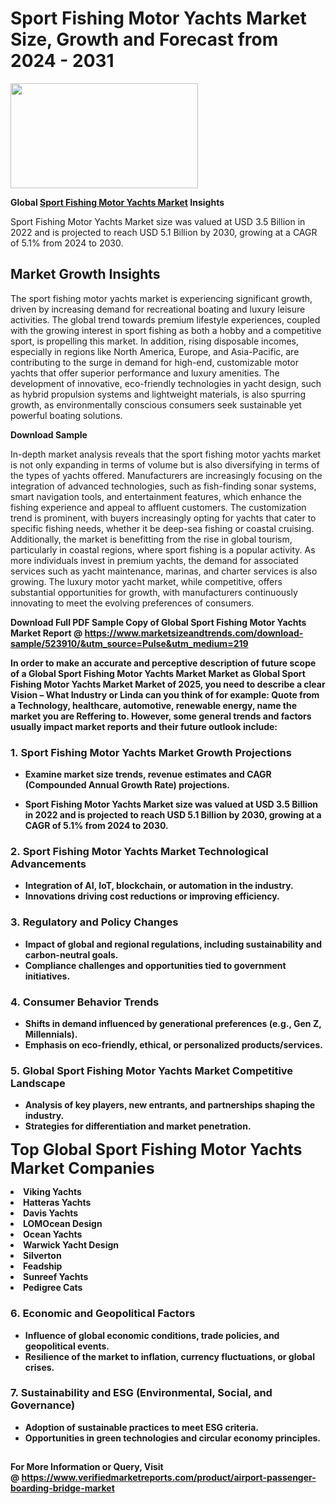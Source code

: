 <H1>Sport Fishing Motor Yachts Market Size, Growth and Forecast from 2024 - 2031</H1><img class="aligncenter size-medium wp-image-584254" src="https://thirdeyenews.in/wp-content/uploads/2024/09/Global-Market-Research-300x168.jpeg" alt="" width="300" height="168" /><p><strong>Global&nbsp;<a href="https://www.marketsizeandtrends.com/download-sample/523910/&amp;utm_source=Pulse&amp;utm_medium=219">Sport Fishing Motor Yachts Market</a> Insights</strong></p><p>Sport Fishing Motor Yachts Market size was valued at USD 3.5 Billion in 2022 and is projected to reach USD 5.1 Billion by 2030, growing at a CAGR of 5.1% from 2024 to 2030.</p><p><h2>Market Growth Insights</h2> <p>The sport fishing motor yachts market is experiencing significant growth, driven by increasing demand for recreational boating and luxury leisure activities. The global trend towards premium lifestyle experiences, coupled with the growing interest in sport fishing as both a hobby and a competitive sport, is propelling this market. In addition, rising disposable incomes, especially in regions like North America, Europe, and Asia-Pacific, are contributing to the surge in demand for high-end, customizable motor yachts that offer superior performance and luxury amenities. The development of innovative, eco-friendly technologies in yacht design, such as hybrid propulsion systems and lightweight materials, is also spurring growth, as environmentally conscious consumers seek sustainable yet powerful boating solutions.</p> <p><strong>Download Sample</strong></p> <p>In-depth market analysis reveals that the sport fishing motor yachts market is not only expanding in terms of volume but is also diversifying in terms of the types of yachts offered. Manufacturers are increasingly focusing on the integration of advanced technologies, such as fish-finding sonar systems, smart navigation tools, and entertainment features, which enhance the fishing experience and appeal to affluent customers. The customization trend is prominent, with buyers increasingly opting for yachts that cater to specific fishing needs, whether it be deep-sea fishing or coastal cruising. Additionally, the market is benefitting from the rise in global tourism, particularly in coastal regions, where sport fishing is a popular activity. As more individuals invest in premium yachts, the demand for associated services such as yacht maintenance, marinas, and charter services is also growing. The luxury motor yacht market, while competitive, offers substantial opportunities for growth, with manufacturers continuously innovating to meet the evolving preferences of consumers.</p> <p><strong></p><p><span class=""><strong>Download Full PDF Sample Copy of Global Sport Fishing Motor Yachts Market Report</strong> @ <a href="https://www.marketsizeandtrends.com/download-sample/523910/&amp;utm_source=Pulse&amp;utm_medium=219" target="_blank">https://www.marketsizeandtrends.com/download-sample/523910/&amp;utm_source=Pulse&amp;utm_medium=219</a></span></p><p>In order to make an accurate and perceptive description of future scope of a Global&nbsp;Sport Fishing Motor Yachts Market Market as Global&nbsp;Sport Fishing Motor Yachts Market Market of 2025, you need to describe a clear Vision &ndash; What Industry or Linda can you think of for example: Quote from a Technology, healthcare, automotive, renewable energy, name the market you are Reffering to. However, some general trends and factors usually impact market reports and their future outlook include:</p><h3>1.&nbsp;<strong>Sport Fishing Motor Yachts Market Growth Projections</strong></h3><ul><li>Examine market size trends, revenue estimates and CAGR (Compounded Annual Growth Rate) projections.</li><li><p>Sport Fishing Motor Yachts Market size was valued at USD 3.5 Billion in 2022 and is projected to reach USD 5.1 Billion by 2030, growing at a CAGR of 5.1% from 2024 to 2030.</p></li></ul><h3>2.&nbsp;<strong>Sport Fishing Motor Yachts Market Technological Advancements</strong></h3><ul><li>Integration of AI, IoT, blockchain, or automation in the industry.</li><li>Innovations driving cost reductions or improving efficiency.</li></ul><h3>3.&nbsp;<strong>Regulatory and Policy Changes</strong></h3><ul><li>Impact of global and regional regulations, including sustainability and carbon-neutral goals.</li><li>Compliance challenges and opportunities tied to government initiatives.</li></ul><h3>4.&nbsp;<strong>Consumer Behavior Trends</strong></h3><ul><li>Shifts in demand influenced by generational preferences (e.g., Gen Z, Millennials).</li><li>Emphasis on eco-friendly, ethical, or personalized products/services.</li></ul><h3>5.&nbsp;<strong>Global Sport Fishing Motor Yachts Market Competitive Landscape</strong></h3><ul><li>Analysis of key players, new entrants, and partnerships shaping the industry.</li><li>Strategies for differentiation and market penetration.</li></ul><p data-pm-slice="1 1 []"><span style="color: inherit; font-family: inherit; font-size: 25px;">Top Global Sport Fishing Motor Yachts Market Companies</span></p><div class="" data-test-id=""><p><li>Viking Yachts</li><li> Hatteras Yachts</li><li> Davis Yachts</li><li> LOMOcean Design</li><li> Ocean Yachts</li><li> Warwick Yacht Design</li><li> Silverton</li><li> Feadship</li><li> Sunreef Yachts</li><li> Pedigree Cats</li></p></div><h3>6.&nbsp;<strong>Economic and Geopolitical Factors</strong></h3><ul><li>Influence of global economic conditions, trade policies, and geopolitical events.</li><li>Resilience of the market to inflation, currency fluctuations, or global crises.</li></ul><h3>7.&nbsp;<strong>Sustainability and ESG (Environmental, Social, and Governance)</strong></h3><ul><li>Adoption of sustainable practices to meet ESG criteria.</li><li>Opportunities in green technologies and circular economy principles.</li></ul><h2><strong style="font-size: 14px;">For More Information or Query, Visit @&nbsp;</strong><a style="background-color: #ffffff; font-size: 14px;" href="https://www.marketsizeandtrends.com/report/sport-fishing-motor-yachts-market/" target="_blank">https://www.verifiedmarketreports.com/product/airport-passenger-boarding-bridge-market</a></h2>
